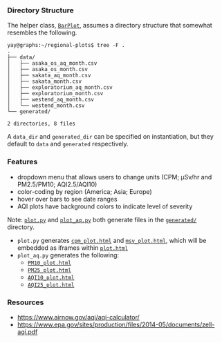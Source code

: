 ### Directory Structure
The helper class, [`BarPlot`](regional_plots.py), assumes a directory structure that somewhat resembles the following.
```console
yay@graphs:~/regional-plots$ tree -F .
.
├── data/
│   ├── asaka_os_aq_month.csv
│   ├── asaka_os_month.csv
│   ├── sakata_aq_month.csv
│   ├── sakata_month.csv
│   ├── exploratorium_aq_month.csv
│   ├── exploratorium_month.csv
│   ├── westend_aq_month.csv
│   └── westend_month.csv
└── generated/

2 directories, 8 files
```
A `data_dir` and `generated_dir` can be specified on instantiation, but they default to `data` and `generated` respectively.


### Features
* dropdown menu that allows users to change units (CPM; μSv/hr and PM2.5/PM10; AQI2.5/AQI10)
* color-coding by region (America; Asia; Europe)
* hover over bars to see date ranges
* AQI plots have background colors to indicate level of severity

Note: [`plot.py`](plot.py) and [`plot_aq.py`](plot_aq.py) both generate files in the [`generated/`](generated/) directory.
* `plot.py` generates [`cpm_plot.html`](generated/cpm_plot.html) and [`msv_plot.html`](generated/msv_plot.html), which will be embedded as iframes within [`plot.html`](plot.html)
* `plot_aq.py` generates the following:
	* [`PM10_plot.html`](generated/PM10_plot.html)
	* [`PM25_plot.html`](generated/PM25_plot.html)
	* [`AQI10_plot.html`](generated/AQI10_plot.html)
	* [`AQI25_plot.html`](generated/AQI25_plot.html)


### Resources
* https://www.airnow.gov/aqi/aqi-calculator/
* https://www.epa.gov/sites/production/files/2014-05/documents/zell-aqi.pdf
